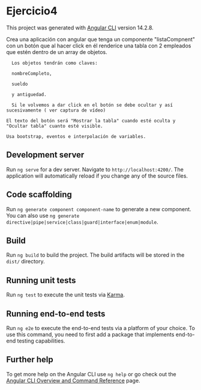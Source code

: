 # Ejercicio4

This project was generated with [Angular CLI](https://github.com/angular/angular-cli) version 14.2.8.

  Crea una aplicación con angular que tenga un componente "listaCompnent" con un botón que al hacer click en él renderice una tabla con 2 empleados que estén dentro de un array de objetos. 

      Los objetos tendrán como claves:

      nombreCompleto,

      sueldo
      
      y antiguedad.

      Si le volvemos a dar click en el botón se debe ocultar y así sucesivamente ( ver captura de vídeo)
      
    El texto del botón será "Mostrar la tabla" cuando esté oculta y "Ocultar tabla" cuanto esté visible.

    Usa bootstrap, eventos e interpolación de variables.

## Development server

Run `ng serve` for a dev server. Navigate to `http://localhost:4200/`. The application will automatically reload if you change any of the source files.

## Code scaffolding

Run `ng generate component component-name` to generate a new component. You can also use `ng generate directive|pipe|service|class|guard|interface|enum|module`.

## Build

Run `ng build` to build the project. The build artifacts will be stored in the `dist/` directory.

## Running unit tests

Run `ng test` to execute the unit tests via [Karma](https://karma-runner.github.io).

## Running end-to-end tests

Run `ng e2e` to execute the end-to-end tests via a platform of your choice. To use this command, you need to first add a package that implements end-to-end testing capabilities.

## Further help

To get more help on the Angular CLI use `ng help` or go check out the [Angular CLI Overview and Command Reference](https://angular.io/cli) page.
